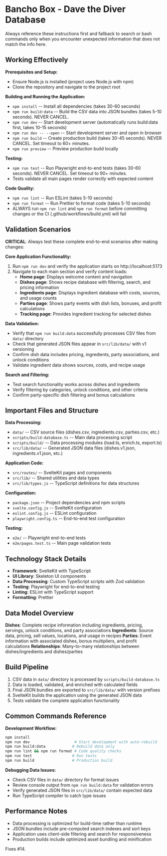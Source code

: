 # Bancho Box - Dave the Diver Database

Always reference these instructions first and fallback to search or bash commands only when you encounter unexpected information that does not match the info here.

## Working Effectively

**Prerequisites and Setup:**
- Ensure Node.js is installed (project uses Node.js with npm)
- Clone the repository and navigate to the project root

**Building and Running the Application:**
- `npm install` -- Install all dependencies (takes 30-60 seconds)
- `npm run build:data` -- Build the CSV data into JSON bundles (takes 5-10 seconds). NEVER CANCEL.
- `npm run dev` -- Start development server (automatically runs build:data first, takes 10-15 seconds)
- `npm run dev -- --open` -- Start development server and open in browser
- `npm run build` -- Create production build (takes 30-45 seconds). NEVER CANCEL. Set timeout to 60+ minutes.
- `npm run preview` -- Preview production build locally

**Testing:**
- `npm run test` -- Run Playwright end-to-end tests (takes 30-60 seconds). NEVER CANCEL. Set timeout to 90+ minutes.
- Tests validate all main pages render correctly with expected content

**Code Quality:**
- `npm run lint` -- Run ESLint (takes 5-10 seconds)
- `npm run format` -- Run Prettier to format code (takes 5-10 seconds) 
- ALWAYS run `npm run lint` and `npm run format` before committing changes or the CI (.github/workflows/build.yml) will fail

## Validation Scenarios

**CRITICAL**: Always test these complete end-to-end scenarios after making changes:

**Core Application Functionality:**
1. Run `npm run dev` and verify the application starts on http://localhost:5173
2. Navigate to each main section and verify content loads:
   - **Home page**: Displays welcome content and navigation
   - **Dishes page**: Shows recipe database with filtering, search, and pricing information
   - **Ingredients page**: Displays ingredient database with costs, sources, and usage counts
   - **Parties page**: Shows party events with dish lists, bonuses, and profit calculations
   - **Tracking page**: Provides ingredient tracking for selected dishes

**Data Validation:**
- Verify that `npm run build:data` successfully processes CSV files from `data/` directory
- Check that generated JSON files appear in `src/lib/data/` with v1 versioning
- Confirm dish data includes pricing, ingredients, party associations, and unlock conditions
- Validate ingredient data shows sources, costs, and recipe usage

**Search and Filtering:**
- Test search functionality works across dishes and ingredients
- Verify filtering by categories, unlock conditions, and other criteria
- Confirm party-specific dish filtering and bonus calculations

## Important Files and Structure

**Data Processing:**
- `data/` -- CSV source files (dishes.csv, ingredients.csv, parties.csv, etc.)
- `scripts/build-database.ts` -- Main data processing script
- `scripts/build/` -- Data processing modules (load.ts, enrich.ts, export.ts)
- `src/lib/data/` -- Generated JSON data files (dishes.v1.json, ingredients.v1.json, etc.)

**Application Code:**
- `src/routes/` -- SvelteKit pages and components
- `src/lib/` -- Shared utilities and data types
- `src/lib/types.js` -- TypeScript definitions for data structures

**Configuration:**
- `package.json` -- Project dependencies and npm scripts
- `svelte.config.js` -- SvelteKit configuration
- `eslint.config.js` -- ESLint configuration
- `playwright.config.ts` -- End-to-end test configuration

**Testing:**
- `e2e/` -- Playwright end-to-end tests
- `e2e/pages.test.ts` -- Main page validation tests

## Technology Stack Details

- **Framework**: SvelteKit with TypeScript
- **UI Library**: Skeleton UI components
- **Data Processing**: Custom TypeScript scripts with Zod validation
- **Testing**: Playwright for end-to-end testing
- **Linting**: ESLint with TypeScript support
- **Formatting**: Prettier

## Data Model Overview

**Dishes**: Complete recipe information including ingredients, pricing, servings, unlock conditions, and party associations
**Ingredients**: Source data, pricing, sell values, locations, and usage in recipes
**Parties**: Event information with associated dishes, bonus multipliers, and profit calculations
**Relationships**: Many-to-many relationships between dishes/ingredients and dishes/parties

## Build Pipeline

1. CSV data in `data/` directory is processed by `scripts/build-database.ts`
2. Data is loaded, validated, and enriched with calculated fields
3. Final JSON bundles are exported to `src/lib/data/` with version prefixes
4. SvelteKit builds the application using the generated JSON data
5. Tests validate the complete application functionality

## Common Commands Reference

**Development Workflow:**
```bash
npm install
npm run dev                    # Start development with auto-rebuild
npm run build:data            # Rebuild data only
npm run lint && npm run format # Code quality checks
npm run test                  # Run tests
npm run build                 # Production build
```

**Debugging Data Issues:**
- Check CSV files in `data/` directory for format issues
- Review console output from `npm run build:data` for validation errors
- Verify generated JSON files in `src/lib/data/` contain expected data
- Run TypeScript compiler to catch type issues

## Performance Notes

- Data processing is optimized for build-time rather than runtime
- JSON bundles include pre-computed search indexes and sort keys
- Application uses client-side filtering and search for responsiveness
- Production builds include optimized asset bundling and minification

Fixes #14.